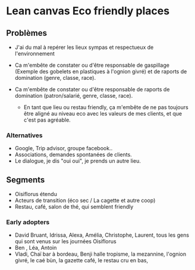# Lean canvas Eco friendly places 

## Problèmes
- J'ai du mal à repérer les lieux sympas et respectueux de l'environnement 

- Ca m'embête de constater ou d'être responsable de gaspillage (Exemple des gobelets en plastiques à l'ognion givré) et de raports de domination (genre, classe, race).

- Ca m'embête de constater ou d'être responsable de raports de domination (patron/salarié, genre, classe, race). 

    - En tant que lieu ou restau friendly, ça m'embête de ne pas toujours être aligné au niveau eco avec les valeurs de mes clients, et que c'est pas agréable.
    
### Alternatives

- Google, Trip advisor, groupe facebook.. 
- Associations, demandes spontanées de clients. 
- Le dialogue, je dis "oui oui", je prends un autre lieu.

## Segments

- Oisiflorus étendu 
- Acteurs de transition (éco sec / La cagette et autre coop)
- Restau, café, salon de thé, qui semblent friendly

### Early adopters

- David Bruant, Idrissa, Alexa, Amélia, Christophe, Laurent, tous les gens qui sont venus sur les journées Oisiflorus 
- Ben , Léa, Antoin 
- Vladi, Chaï bar à bordeau, Benji halle tropisme, la mezannine, l'ognion givré, le caé bùn, la gazette café, le restau cru en bas, 
